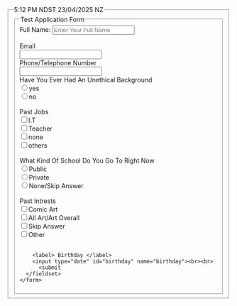 <html>
  <body>
    <form>
      <fieldset>
        <legend> 5:12 PM NDST 23/04/2025 NZ </legend>
        <fieldset>
        <legend> Test Application Form </legend>
        <label> Full Name: </label>
        <input type="text" id="fname" placeholder="Enter Your Full Name"><br><br>
        <label> Email </label><br>
      <input type="text" id="email"<br><br>
      <label> Phone/Telephone Number </label><br>
      <input type="password" id="number"<br><br>
      <label> Have You Ever Had An Unethical Background </label><br>
      <input type="radio" id="yes" name="background" value="yes">yes<br>
      <input type="radio" id="no" name="background" value="no">no<br><br>
      <label> Past Jobs </label><br>
      <input type="checkbox" id="jobs" value="I.T">I.T<br>
      <input type="checkbox" id="jobs" value="Teacher">Teacher<br>
      <input type="checkbox" id="jobs" value="none">none<br>
      <input type="checkbox" id="jobs" value="Others">others<br><br>
      <label> What Kind Of School Do You Go To Right Now </label><br>
      <input type="radio" id="Public" name="school" value="Public">Public<br>
      <input type="radio" id="Private" name="school" value="Private">Private<br>
      <input type="radio" id="none/skip" name="school" value="None/Skip Answer">None/Skip Answer<br><br>
      <label> Past Intrests </label><br>
      <input type="checkbox" id="intrests" value="comic">Comic Art<br>
      <input type="checkbox" id="intrests" value="art">All Art/Art Overall<br>
      <input type="checkbox" id="intrests" value="skip">Skip Answer<br>
      <input type="checkbox" id="intrests" value="other">Other<br><br>
        
        <label> Birthday </label>
        <input type="date" id="birthday" name="birthday"><br><br>
          <submit
      </fieldset>
    </form>
  </body>
</html>
